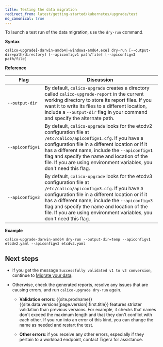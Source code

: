 ```yaml
---
title: Testing the data migration
redirect_from: latest/getting-started/kubernetes/upgrade/test
no_canonical: true
---
```



To launch a test run of the data migration, use the `dry-run` command.

**Syntax**
```
calico-upgrade[-darwin-amd64|-windows-amd64.exe] dry-run [--output-dir=path/directory] [--apiconfigv1 path/file] [--apiconfigv3 path/file]
```
   
**Reference**
   
| Flag | Discussion 
| ---- | ---------- 
| <code>&#8209;&#8209;output&#8209;dir</code> | By default, `calico-upgrade` creates a directory called `calico-upgrade-report` in the current working directory to store its report files. If you want it to write its files to a different location, include a `--output-dir` flag in your command and specify the alternate path. 
| <code>&#8209;&#8209;apiconfigv1</code> | By default, `calico-upgrade` looks for the etcdv2 configuration file at `/etc/calico/apiconfigv1.cfg`. If you have a configuration file in a different location or if it has a different name, include the `--apiconfigv1` flag and specify the name and location of the file. If you are using environment variables, you don't need this flag. 
| <code>&#8209;&#8209;apiconfigv3</code> | By default, `calico-upgrade` looks for the etcdv3 configuration file at `/etc/calico/apiconfigv3.cfg`. If you have a configuration file in a different location or if it has a different name, include the `--apiconfigv3` flag and specify the name and location of the file. If you are using environment variables, you don't need this flag.
   
**Example**
```
calico-upgrade-darwin-amd64 dry-run --output-dir=temp --apiconfigv1 etcdv2.yaml --apiconfigv3 etcdv3.yaml
```

## Next steps

- If you get the message `Successfully validated v1 to v3 conversion`, continue to
   [Migrate your data](/{{page.version}}/getting-started/kubernetes/upgrade/migrate).

- Otherwise, check the generated reports, resolve any issues that are causing
   errors, and run `calico-upgrade dry-run` again.
   
   - **Validation errors**: {{site.prodname}} {{site.data.versions[page.version].first.title}}
     features stricter validation than previous versions. For example, it checks that names
     don't exceed the maximum length and that they don't conflict with each other. If you run 
     into an error of this kind, you can change the name as needed and restart the test.
     
   - **Other errors**: if you receive any other errors, especially if they pertain to a 
     workload endpoint, contact Tigera for assistance. 
   

